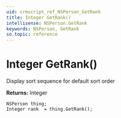 ```yaml
---
uid: crmscript_ref_NSPerson_GetRank
title: Integer GetRank()
intellisense: NSPerson.GetRank
keywords: NSPerson, GetRank
so.topic: reference
---
```


# Integer GetRank()

Display sort sequence for default sort order

**Returns:** Integer

```crmscript
NSPerson thing;
Integer rank  = thing.GetRank();
```

